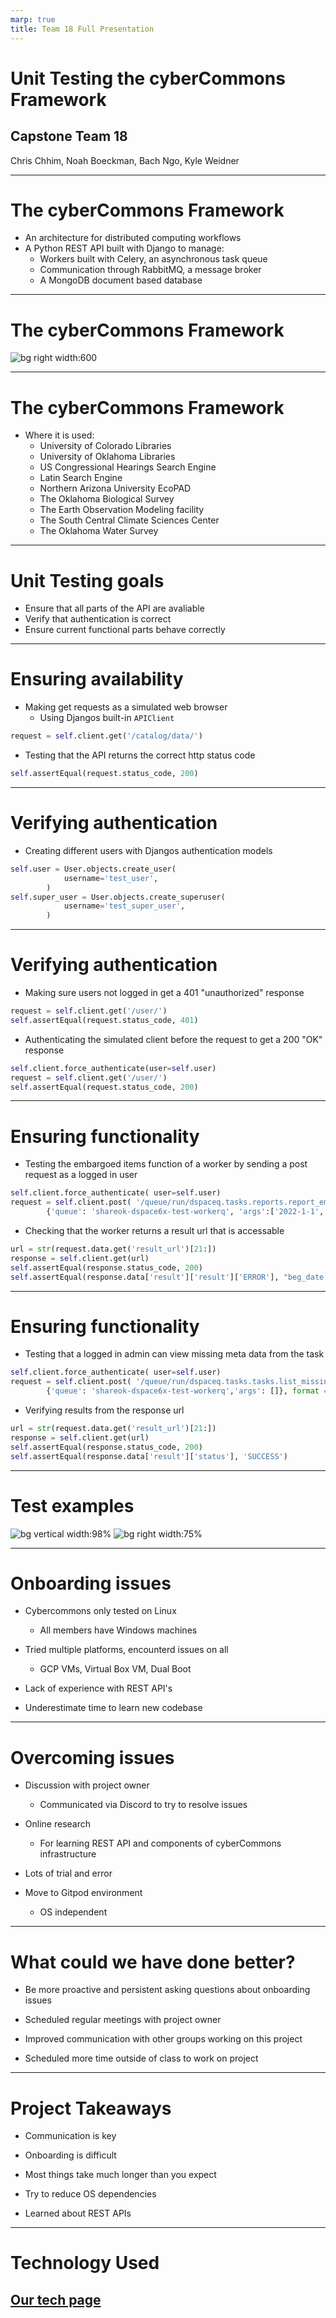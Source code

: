 ```yaml
---
marp: true
title: Team 18 Full Presentation
---
```


# Unit Testing the cyberCommons Framework
## Capstone Team 18
Chris Chhim, Noah Boeckman, Bach Ngo, Kyle Weidner

---

# The cyberCommons Framework​
- An architecture for distributed computing workflows​
- A Python REST API built with Django to manage:​
  - Workers built with Celery, an asynchronous task queue​
  - Communication through RabbitMQ, a message broker​
  - A MongoDB document based database​

---

# The cyberCommons Framework
![bg right width:600](https://cybercom-docs.readthedocs.io/en/latest/_images/cybercommons.png)

---

# The cyberCommons Framework
- Where it is used:
  - University of Colorado Libraries ​
  - University of Oklahoma Libraries ​
  - US Congressional Hearings Search Engine ​
  - Latin Search Engine ​
  - Northern Arizona University EcoPAD ​
  - The Oklahoma Biological Survey ​
  - The Earth Observation Modeling facility ​
  - The South Central Climate Sciences Center ​
  - The Oklahoma Water Survey​

---

# Unit Testing goals
- Ensure that all parts of the API are avaliable 
- Verify that authentication is correct
- Ensure current functional parts behave correctly

---

# Ensuring availability
- Making get requests as a simulated web browser
  - Using Djangos built-in ```APIClient``` 
```python
request = self.client.get('/catalog/data/')
```
- Testing that the API returns the correct http status code
```python
self.assertEqual(request.status_code, 200)
```

---

# Verifying authentication
- Creating different users with Djangos authentication models
```python
self.user = User.objects.create_user(
            username='test_user',
        )
self.super_user = User.objects.create_superuser(
            username='test_super_user',
        )
```

---

# Verifying authentication
- Making sure users not logged in get a 401 "unauthorized" response
```python
request = self.client.get('/user/')
self.assertEqual(request.status_code, 401)
```
- Authenticating the simulated client before the request to get a 200 "OK" response
```python
self.client.force_authenticate(user=self.user)
request = self.client.get('/user/')
self.assertEqual(request.status_code, 200)
```

---

# Ensuring functionality 
- Testing the embargoed items function of a worker by sending a post request as a logged in user
```python
self.client.force_authenticate( user=self.user)
request = self.client.post( '/queue/run/dspaceq.tasks.reports.report_embargoed_items/', 
        {'queue': 'shareok-dspace6x-test-workerq', 'args':['2022-1-1', '2022-02-01']}, format = "json")
```
- Checking that the worker returns a result url that is accessable
```python
url = str(request.data.get('result_url')[21:])
response = self.client.get(url)
self.assertEqual(response.status_code, 200)
self.assertEqual(response.data['result']['result']['ERROR'], "beg_date does not use YYYY-MM-DD format")
```

---

# Ensuring functionality
- Testing that a logged in admin can view missing meta data from the task
```python
self.client.force_authenticate( user=self.user)
request = self.client.post( '/queue/run/dspaceq.tasks.tasks.list_missing_metadata_etd/', 
        {'queue': 'shareok-dspace6x-test-workerq','args': []}, format = "json")
```
- Verifying results from the response url
```python
url = str(request.data.get('result_url')[21:])
response = self.client.get(url)
self.assertEqual(response.status_code, 200)
self.assertEqual(response.data['result']['status'], 'SUCCESS')
```

---

# Test examples

![bg vertical width:98%](./imgs/test_ok.png)
![bg right width:75%](./imgs/test_no_dspace.png)

---

# Onboarding issues

- Cybercommons only tested on Linux

    - All members have Windows machines

- Tried multiple platforms, encounterd issues on all

    - GCP VMs, Virtual Box VM, Dual Boot

- Lack of experience with REST API's

- Underestimate time to learn new codebase

---

# Overcoming issues

- Discussion with project owner

    - Communicated via Discord to try to resolve issues

- Online research

    - For learning REST API and components of cyberCommons infrastructure

- Lots of trial and error

- Move to Gitpod environment 

    - OS independent

---

# What could we have done better?

- Be more proactive and persistent asking questions about onboarding issues

- Scheduled regular meetings with project owner

- Improved communication with other groups working on this project

- Scheduled more time outside of class to work on project

---

# Project Takeaways

- Communication is key

- Onboarding is difficult

- Most things take much longer than you expect

- Try to reduce OS dependencies

- Learned about REST APIs

---

# Technology Used

## [Our tech page](http://35.232.63.249/tech.html)